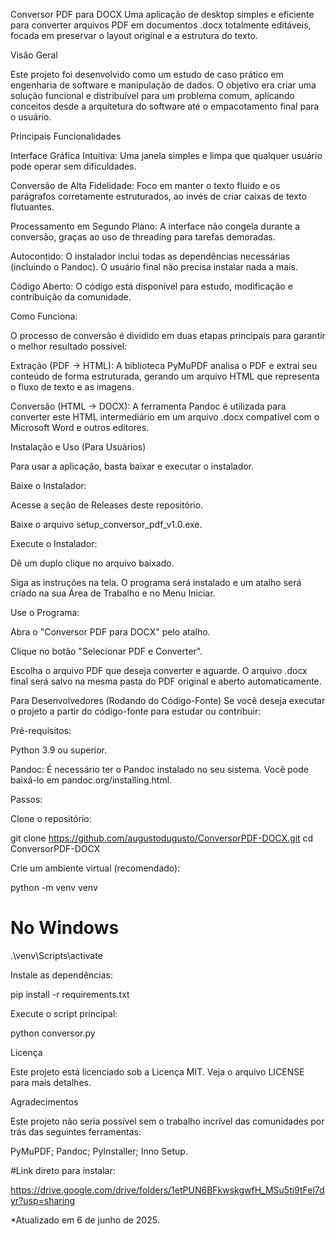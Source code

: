 Conversor PDF para DOCX
Uma aplicação de desktop simples e eficiente para converter arquivos PDF em documentos .docx totalmente editáveis, focada em preservar o layout original e a estrutura do texto.

Visão Geral

Este projeto foi desenvolvido como um estudo de caso prático em engenharia de software e manipulação de dados. O objetivo era criar uma solução funcional e distribuível para um problema comum, aplicando conceitos desde a arquitetura do software até o empacotamento final para o usuário.

Principais Funcionalidades

Interface Gráfica Intuitiva: Uma janela simples e limpa que qualquer usuário pode operar sem dificuldades.

Conversão de Alta Fidelidade: Foco em manter o texto fluido e os parágrafos corretamente estruturados, ao invés de criar caixas de texto flutuantes.

Processamento em Segundo Plano: A interface não congela durante a conversão, graças ao uso de threading para tarefas demoradas.

Autocontido: O instalador inclui todas as dependências necessárias (incluindo o Pandoc). O usuário final não precisa instalar nada a mais.

Código Aberto: O código está disponível para estudo, modificação e contribuição da comunidade.

Como Funciona:

O processo de conversão é dividido em duas etapas principais para garantir o melhor resultado possível:

Extração (PDF → HTML): A biblioteca PyMuPDF analisa o PDF e extrai seu conteúdo de forma estruturada, gerando um arquivo HTML que representa o fluxo de texto e as imagens.

Conversão (HTML → DOCX): A ferramenta Pandoc é utilizada para converter este HTML intermediário em um arquivo .docx compatível com o Microsoft Word e outros editores.

Instalação e Uso (Para Usuários)

Para usar a aplicação, basta baixar e executar o instalador.

Baixe o Instalador:

Acesse a seção de Releases deste repositório.

Baixe o arquivo setup_conversor_pdf_v1.0.exe.

Execute o Instalador:

Dê um duplo clique no arquivo baixado.

Siga as instruções na tela. O programa será instalado e um atalho será criado na sua Área de Trabalho e no Menu Iniciar.

Use o Programa:

Abra o "Conversor PDF para DOCX" pelo atalho.

Clique no botão "Selecionar PDF e Converter".

Escolha o arquivo PDF que deseja converter e aguarde. O arquivo .docx final será salvo na mesma pasta do PDF original e aberto automaticamente.

Para Desenvolvedores (Rodando do Código-Fonte)
Se você deseja executar o projeto a partir do código-fonte para estudar ou contribuir:

Pré-requisitos:

Python 3.9 ou superior.

Pandoc: É necessário ter o Pandoc instalado no seu sistema. Você pode baixá-lo em pandoc.org/installing.html.

Passos:

Clone o repositório:

git clone https://github.com/augustodugusto/ConversorPDF-DOCX.git
cd ConversorPDF-DOCX

Crie um ambiente virtual (recomendado):

python -m venv venv
# No Windows
.\venv\Scripts\activate

Instale as dependências:

pip install -r requirements.txt

Execute o script principal:

python conversor.py


Licença

Este projeto está licenciado sob a Licença MIT. Veja o arquivo LICENSE para mais detalhes.


Agradecimentos


Este projeto não seria possível sem o trabalho incrível das comunidades por trás das seguintes ferramentas:

PyMuPDF;
Pandoc;
PyInstaller;
Inno Setup.

#Link direto para instalar:

https://drive.google.com/drive/folders/1etPUN6BFkwskgwfH_MSu5ti9tFel7dyr?usp=sharing

*Atualizado em 6 de junho de 2025.
